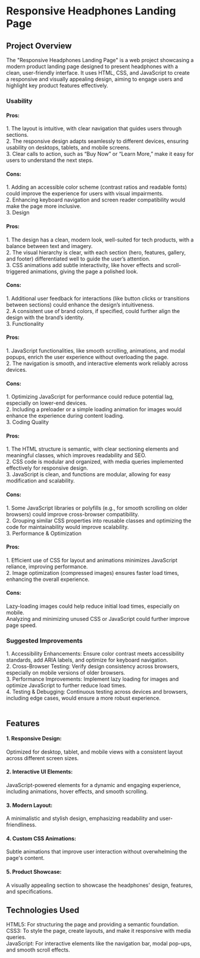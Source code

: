 # Responsive Headphones Landing Page
<h2> Project Overview </h2>
The "Responsive Headphones Landing Page" is a web project showcasing a modern product landing page designed to present headphones with a clean, user-friendly interface. It uses HTML, CSS, and JavaScript to create a responsive and visually appealing design, aiming to engage users and highlight key product features effectively.
<br>
 <h3> Usability </h3>
 <h4> Pros: </h4>
1. The layout is intuitive, with clear navigation that guides users through sections. <br>
2. The responsive design adapts seamlessly to different devices, ensuring usability on desktops, tablets, and mobile screens. <br>
3. Clear calls to action, such as “Buy Now” or “Learn More,” make it easy for users to understand the next steps. <br>
<h4> Cons: </h4>
1. Adding an accessible color scheme (contrast ratios and readable fonts) could improve the experience for users with visual impairments. <br>
2. Enhancing keyboard navigation and screen reader compatibility would make the page more inclusive. <br>
3. Design <br>
<h4> Pros: </h4>
1. The design has a clean, modern look, well-suited for tech products, with a balance between text and imagery. <br>
2. The visual hierarchy is clear, with each section (hero, features, gallery, and footer) differentiated well to guide the user’s attention. <br>
3. CSS animations add subtle interactivity, like hover effects and scroll-triggered animations, giving the page a polished look. <br>
<h4> Cons: </h4>
1. Additional user feedback for interactions (like button clicks or transitions between sections) could enhance the design’s intuitiveness. <br>
2. A consistent use of brand colors, if specified, could further align the design with the brand’s identity. <br>
3. Functionality <br>
<h4> Pros: </h4>
1. JavaScript functionalities, like smooth scrolling, animations, and modal popups, enrich the user experience without overloading the page. <br>
2. The navigation is smooth, and interactive elements work reliably across devices. <br>
<h4> Cons: </h4>
1. Optimizing JavaScript for performance could reduce potential lag, especially on lower-end devices. <br>
2. Including a preloader or a simple loading animation for images would enhance the experience during content loading. <br>
3. Coding Quality <br>
<h4> Pros: </h4>
1. The HTML structure is semantic, with clear sectioning elements and meaningful classes, which improves readability and SEO. <br>
2. CSS code is modular and organized, with media queries implemented effectively for responsive design. <br>
3. JavaScript is clean, and functions are modular, allowing for easy modification and scalability. <br>
<h4> Cons: </h4>
1. Some JavaScript libraries or polyfills (e.g., for smooth scrolling on older browsers) could improve cross-browser compatibility. <br>
2. Grouping similar CSS properties into reusable classes and optimizing the code for maintainability would improve scalability. <br>
3. Performance & Optimization <br>
<h4> Pros: </h4>
1. Efficient use of CSS for layout and animations minimizes JavaScript reliance, improving performance. <br>
2. Image optimization (compressed images) ensures faster load times, enhancing the overall experience. <br>
<h4> Cons: </h4>
Lazy-loading images could help reduce initial load times, especially on mobile. <br>
Analyzing and minimizing unused CSS or JavaScript could further improve page speed. <br>
<h3> Suggested Improvements</h3>
1. Accessibility Enhancements: Ensure color contrast meets accessibility standards, add ARIA labels, and optimize for keyboard navigation. <br>
2. Cross-Browser Testing: Verify design consistency across browsers, especially on mobile versions of older browsers. <br>
3. Performance Improvements: Implement lazy loading for images and optimize JavaScript to further reduce load times. <br>
4. Testing & Debugging: Continuous testing across devices and browsers, including edge cases, would ensure a more robust experience. <br>

<br>
<h2> Features </h2>
<h4> 1. Responsive Design: </h4> Optimized for desktop, tablet, and mobile views with a consistent layout across different screen sizes.
<br>
<h4> 2. Interactive UI Elements: </h4> JavaScript-powered elements for a dynamic and engaging experience, including animations, hover effects, and smooth scrolling.
<br>
<h4> 3. Modern Layout: </h4> A minimalistic and stylish design, emphasizing readability and user-friendliness.
<br>
<h4> 4. Custom CSS Animations: </h4> Subtle animations that improve user interaction without overwhelming the page's content.
<br>
<h4> 5. Product Showcase: </h4> A visually appealing section to showcase the headphones' design, features, and specifications.
<br>
<h2> Technologies Used </h2>
HTML5: For structuring the page and providing a semantic foundation.
<br>
CSS3: To style the page, create layouts, and make it responsive with media queries.
<br>
JavaScript: For interactive elements like the navigation bar, modal pop-ups, and smooth scroll effects.

